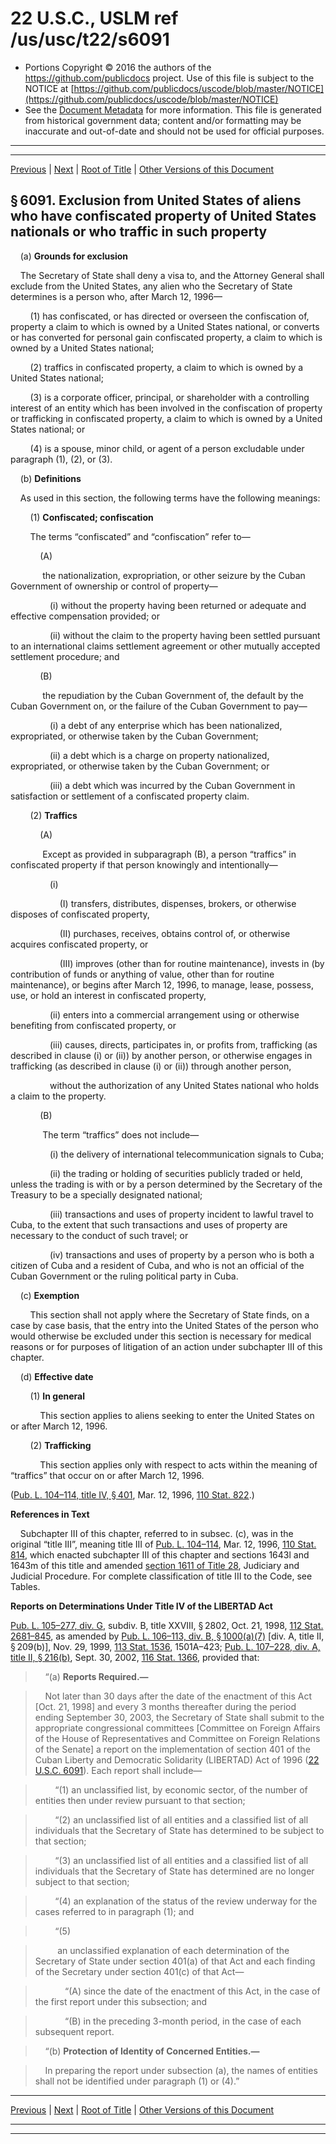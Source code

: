 ---
---

# 22 U.S.C., USLM ref /us/usc/t22/s6091

* Portions Copyright © 2016 the authors of the https://github.com/publicdocs project.
  Use of this file is subject to the NOTICE at [https://github.com/publicdocs/uscode/blob/master/NOTICE](https://github.com/publicdocs/uscode/blob/master/NOTICE)
* See the [Document Metadata](././../../../../..//README.md) for more information.
  This file is generated from historical government data; content and/or formatting may be inaccurate and out-of-date and should not be used for official purposes.

----------
----------

[Previous](./../../../../..//us/usc/t22/ch69A/schIV/m__us_usc_t22_ch69A_schIV.md) | [Next](./../../../../..//us/usc/t22/ch70/m__us_usc_t22_ch70.md) | [Root of Title](./../../../../../) | [Other Versions of this Document](https://publicdocs.github.io/go/links?ns=uslm&ref=%2Fus%2Fusc%2Ft22%2Fs6091)

## § 6091. Exclusion from United States of aliens who have confiscated property of United States nationals or who traffic in such property

    (a) __Grounds for exclusion__ 

    The Secretary of State shall deny a visa to, and the Attorney General shall exclude from the United States, any alien who the Secretary of State determines is a person who, after March 12, 1996—

        (1) has confiscated, or has directed or overseen the confiscation of, property a claim to which is owned by a United States national, or converts or has converted for personal gain confiscated property, a claim to which is owned by a United States national;

        (2) traffics in confiscated property, a claim to which is owned by a United States national;

        (3) is a corporate officer, principal, or shareholder with a controlling interest of an entity which has been involved in the confiscation of property or trafficking in confiscated property, a claim to which is owned by a United States national; or

        (4) is a spouse, minor child, or agent of a person excludable under paragraph (1), (2), or (3).

    (b) __Definitions__ 

    As used in this section, the following terms have the following meanings:

        (1) __Confiscated; confiscation__ 

        The terms “confiscated” and “confiscation” refer to—

            (A)

             the nationalization, expropriation, or other seizure by the Cuban Government of ownership or control of property—

                (i) without the property having been returned or adequate and effective compensation provided; or

                (ii) without the claim to the property having been settled pursuant to an international claims settlement agreement or other mutually accepted settlement procedure; and

            (B)

             the repudiation by the Cuban Government of, the default by the Cuban Government on, or the failure of the Cuban Government to pay—

                (i) a debt of any enterprise which has been nationalized, expropriated, or otherwise taken by the Cuban Government;

                (ii) a debt which is a charge on property nationalized, expropriated, or otherwise taken by the Cuban Government; or

                (iii) a debt which was incurred by the Cuban Government in satisfaction or settlement of a confiscated property claim.

        (2) __Traffics__ 

            (A)

             Except as provided in subparagraph (B), a person “traffics” in confiscated property if that person knowingly and intentionally—

                (i)

                    (I) transfers, distributes, dispenses, brokers, or otherwise disposes of confiscated property,

                    (II) purchases, receives, obtains control of, or otherwise acquires confiscated property, or

                    (III) improves (other than for routine maintenance), invests in (by contribution of funds or anything of value, other than for routine maintenance), or begins after March 12, 1996, to manage, lease, possess, use, or hold an interest in confiscated property,

                (ii) enters into a commercial arrangement using or otherwise benefiting from confiscated property, or

                (iii) causes, directs, participates in, or profits from, trafficking (as described in clause (i) or (ii)) by another person, or otherwise engages in trafficking (as described in clause (i) or (ii)) through another person,

                without the authorization of any United States national who holds a claim to the property.

            (B)

             The term “traffics” does not include—

                (i) the delivery of international telecommunication signals to Cuba;

                (ii) the trading or holding of securities publicly traded or held, unless the trading is with or by a person determined by the Secretary of the Treasury to be a specially designated national;

                (iii) transactions and uses of property incident to lawful travel to Cuba, to the extent that such transactions and uses of property are necessary to the conduct of such travel; or

                (iv) transactions and uses of property by a person who is both a citizen of Cuba and a resident of Cuba, and who is not an official of the Cuban Government or the ruling political party in Cuba.

    (c) __Exemption__ 

        This section shall not apply where the Secretary of State finds, on a case by case basis, that the entry into the United States of the person who would otherwise be excluded under this section is necessary for medical reasons or for purposes of litigation of an action under subchapter III of this chapter.

    (d) __Effective date__ 

        (1) __In general__ 

            This section applies to aliens seeking to enter the United States on or after March 12, 1996.

        (2) __Trafficking__ 

            This section applies only with respect to acts within the meaning of “traffics” that occur on or after March 12, 1996.

([Pub. L. 104–114, title IV, § 401][/us/pl/104/114/s401], Mar. 12, 1996, [110 Stat. 822][/us/stat/110/822].)

 __References in Text__ 

    Subchapter III of this chapter, referred to in subsec. (c), was in the original “title III”, meaning title III of [Pub. L. 104–114][/us/pl/104/114], Mar. 12, 1996, [110 Stat. 814][/us/stat/110/814], which enacted subchapter III of this chapter and sections 1643l and 1643m of this title and amended [section 1611 of Title 28][/us/usc/t28/s1611], Judiciary and Judicial Procedure. For complete classification of title III to the Code, see Tables.

 __Reports on Determinations Under Title IV of the LIBERTAD Act__ 

[Pub. L. 105–277, div. G][/us/pl/105/277], subdiv. B, title XXVIII, § 2802, Oct. 21, 1998, [112 Stat. 2681–845][/us/stat/112/2681-845], as amended by [Pub. L. 106–113, div. B, § 1000(a)(7)][/us/pl/106/113/s1000/a/7] \[div. A, title II, § 209(b)\], Nov. 29, 1999, [113 Stat. 1536][/us/stat/113/1536], 1501A–423; [Pub. L. 107–228, div. A, title II, § 216(b)][/us/pl/107/228/s216/b], Sept. 30, 2002, [116 Stat. 1366][/us/stat/116/1366], provided that:

>     “(a) __Reports Required.—__ 

>     Not later than 30 days after the date of the enactment of this Act \[Oct. 21, 1998\] and every 3 months thereafter during the period ending September 30, 2003, the Secretary of State shall submit to the appropriate congressional committees \[Committee on Foreign Affairs of the House of Representatives and Committee on Foreign Relations of the Senate\] a report on the implementation of section 401 of the Cuban Liberty and Democratic Solidarity (LIBERTAD) Act of 1996 ([22 U.S.C. 6091][/us/usc/t22/s6091]). Each report shall include—

>         “(1) an unclassified list, by economic sector, of the number of entities then under review pursuant to that section;

>         “(2) an unclassified list of all entities and a classified list of all individuals that the Secretary of State has determined to be subject to that section;

>         “(3) an unclassified list of all entities and a classified list of all individuals that the Secretary of State has determined are no longer subject to that section;

>         “(4) an explanation of the status of the review underway for the cases referred to in paragraph (1); and

>         “(5)

>          an unclassified explanation of each determination of the Secretary of State under section 401(a) of that Act and each finding of the Secretary under section 401(c) of that Act—

>             “(A) since the date of the enactment of this Act, in the case of the first report under this subsection; and

>             “(B) in the preceding 3-month period, in the case of each subsequent report.

>     “(b) __Protection of Identity of Concerned Entities.—__ 

>     In preparing the report under subsection (a), the names of entities shall not be identified under paragraph (1) or (4).”

----------

[Previous](./../../../../..//us/usc/t22/ch69A/schIV/m__us_usc_t22_ch69A_schIV.md) | [Next](./../../../../..//us/usc/t22/ch70/m__us_usc_t22_ch70.md) | [Root of Title](./../../../../../) | [Other Versions of this Document](https://publicdocs.github.io/go/links?ns=uslm&ref=%2Fus%2Fusc%2Ft22%2Fs6091)

----------
----------

[/us/pl/104/114/s401]: https://publicdocs.github.io/go/links?ns=uslm&ref=%2Fus%2Fpl%2F104%2F114%2Fs401
[/us/stat/110/822]: https://publicdocs.github.io/go/links?ns=uslm&ref=%2Fus%2Fstat%2F110%2F822
[/us/pl/104/114]: https://publicdocs.github.io/go/links?ns=uslm&ref=%2Fus%2Fpl%2F104%2F114
[/us/stat/110/814]: https://publicdocs.github.io/go/links?ns=uslm&ref=%2Fus%2Fstat%2F110%2F814
[/us/usc/t28/s1611]: https://publicdocs.github.io/go/links?ns=uslm&ref=%2Fus%2Fusc%2Ft28%2Fs1611
[/us/pl/105/277]: https://publicdocs.github.io/go/links?ns=uslm&ref=%2Fus%2Fpl%2F105%2F277
[/us/stat/112/2681-845]: https://publicdocs.github.io/go/links?ns=uslm&ref=%2Fus%2Fstat%2F112%2F2681-845
[/us/pl/106/113/s1000/a/7]: https://publicdocs.github.io/go/links?ns=uslm&ref=%2Fus%2Fpl%2F106%2F113%2Fs1000%2Fa%2F7
[/us/stat/113/1536]: https://publicdocs.github.io/go/links?ns=uslm&ref=%2Fus%2Fstat%2F113%2F1536
[/us/pl/107/228/s216/b]: https://publicdocs.github.io/go/links?ns=uslm&ref=%2Fus%2Fpl%2F107%2F228%2Fs216%2Fb
[/us/stat/116/1366]: https://publicdocs.github.io/go/links?ns=uslm&ref=%2Fus%2Fstat%2F116%2F1366
[/us/usc/t22/s6091]: https://publicdocs.github.io/go/links?ns=uslm&ref=%2Fus%2Fusc%2Ft22%2Fs6091


